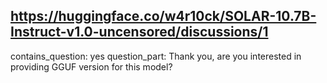 ## https://huggingface.co/w4r10ck/SOLAR-10.7B-Instruct-v1.0-uncensored/discussions/1

contains_question: yes
question_part: Thank you, are you interested in providing GGUF version for this model?